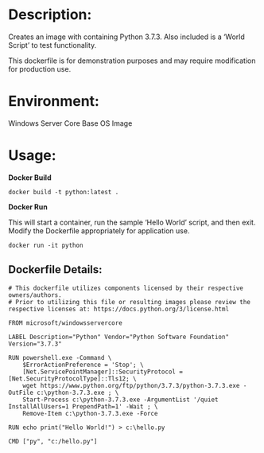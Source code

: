 # Description:

Creates an image with containing Python 3.7.3. Also included is a ‘World Script’ to test functionality.

This dockerfile is for demonstration purposes and may require modification for production use. 

# Environment:

Windows Server Core Base OS Image

# Usage:

**Docker Build**

```
docker build -t python:latest .
```

**Docker Run** 

This will start a container, run the sample ‘Hello World’ script, and then exit.  Modify the Dockerfile appropriately for application use. 

```
docker run -it python
```

## Dockerfile Details:
```
# This dockerfile utilizes components licensed by their respective owners/authors.
# Prior to utilizing this file or resulting images please review the respective licenses at: https://docs.python.org/3/license.html

FROM microsoft/windowsservercore

LABEL Description="Python" Vendor="Python Software Foundation" Version="3.7.3"

RUN powershell.exe -Command \
    $ErrorActionPreference = 'Stop'; \
    [Net.ServicePointManager]::SecurityProtocol = [Net.SecurityProtocolType]::Tls12; \
    wget https://www.python.org/ftp/python/3.7.3/python-3.7.3.exe -OutFile c:\python-3.7.3.exe ; \
    Start-Process c:\python-3.7.3.exe -ArgumentList '/quiet InstallAllUsers=1 PrependPath=1' -Wait ; \
    Remove-Item c:\python-3.7.3.exe -Force

RUN echo print("Hello World!") > c:\hello.py

CMD ["py", "c:/hello.py"]
```


